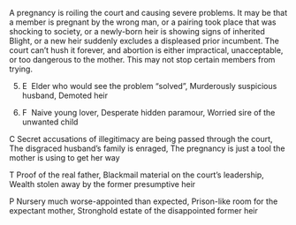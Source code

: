 A pregnancy is roiling the court and causing severe problems. It may be that a member is pregnant by the wrong man, or a pairing took place that was shocking to society, or a newly-born heir is showing signs of inherited Blight, or a new heir suddenly excludes a displeased prior incumbent. The court can’t hush it forever, and abortion is either impractical, unacceptable, or too dangerous to the mother. This may not stop certain members from trying.

5.  E  Elder who would see the problem “solved”, Murderously suspicious husband, Demoted heir
    
6.  F  Naive young lover, Desperate hidden paramour, Worried sire of the unwanted child
    

C Secret accusations of illegitimacy are being passed through the court, The disgraced husband’s family is enraged, The pregnancy is just a tool the mother is using to get her way

T Proof of the real father, Blackmail material on the court’s leadership, Wealth stolen away by the former presumptive heir

P Nursery much worse-appointed than expected, Prison-like room for the expectant mother, Stronghold estate of the disappointed former heir